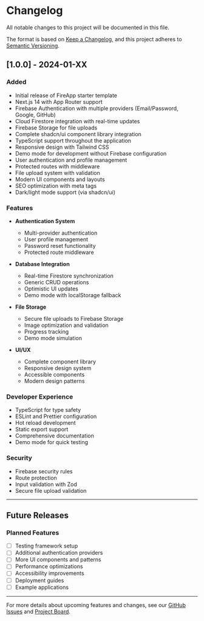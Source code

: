 # Changelog

All notable changes to this project will be documented in this file.

The format is based on [Keep a Changelog](https://keepachangelog.com/en/1.0.0/),
and this project adheres to [Semantic Versioning](https://semver.org/spec/v2.0.0.html).

## [1.0.0] - 2024-01-XX

### Added
- Initial release of FireApp starter template
- Next.js 14 with App Router support
- Firebase Authentication with multiple providers (Email/Password, Google, GitHub)
- Cloud Firestore integration with real-time updates
- Firebase Storage for file uploads
- Complete shadcn/ui component library integration
- TypeScript support throughout the application
- Responsive design with Tailwind CSS
- Demo mode for development without Firebase configuration
- User authentication and profile management
- Protected routes with middleware
- File upload system with validation
- Modern UI components and layouts
- SEO optimization with meta tags
- Dark/light mode support (via shadcn/ui)

### Features
- **Authentication System**
  - Multi-provider authentication
  - User profile management
  - Password reset functionality
  - Protected route middleware

- **Database Integration**
  - Real-time Firestore synchronization
  - Generic CRUD operations
  - Optimistic UI updates
  - Demo mode with localStorage fallback

- **File Storage**
  - Secure file uploads to Firebase Storage
  - Image optimization and validation
  - Progress tracking
  - Demo mode simulation

- **UI/UX**
  - Complete component library
  - Responsive design system
  - Accessible components
  - Modern design patterns

### Developer Experience
- TypeScript for type safety
- ESLint and Prettier configuration
- Hot reload development
- Static export support
- Comprehensive documentation
- Demo mode for quick testing

### Security
- Firebase security rules
- Route protection
- Input validation with Zod
- Secure file upload validation

---

## Future Releases

### Planned Features
- [ ] Testing framework setup
- [ ] Additional authentication providers
- [ ] More UI components and patterns
- [ ] Performance optimizations
- [ ] Accessibility improvements
- [ ] Deployment guides
- [ ] Example applications

---

For more details about upcoming features and changes, see our [GitHub Issues](https://github.com/yourusername/fireapp/issues) and [Project Board](https://github.com/yourusername/fireapp/projects).